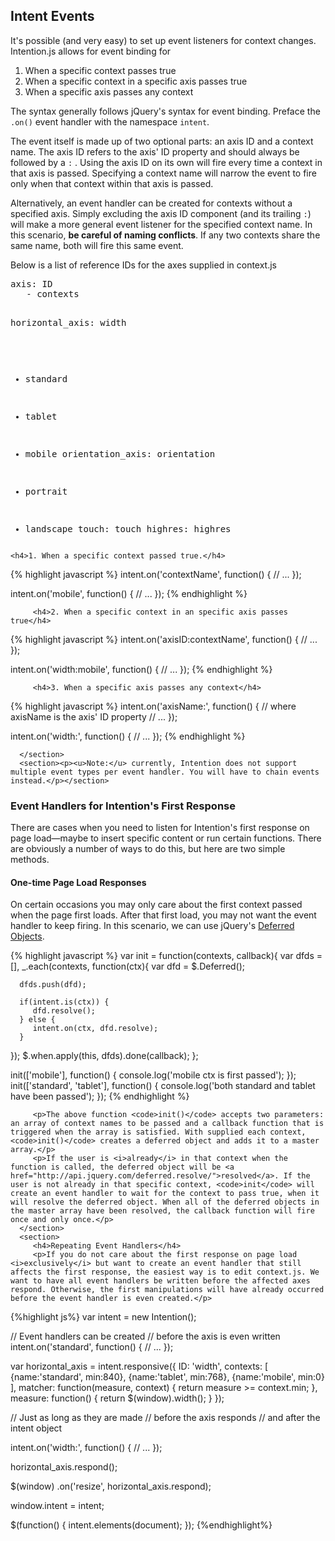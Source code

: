 <article class="equalize" data-pattern="2">
   <h2>Intent Events</h2>
   <article>
      <section>
         <p>It's possible (and very easy) to set up event listeners for context changes. Intention.js allows for event binding for
            <ol>
               <li>When a specific context passes true</li>
               <li>When a specific context in a specific axis passes true</li>
               <li>When a specific axis passes any context</li>
            </ol>
         </p>
         <p>The syntax generally follows jQuery's syntax for event binding. Preface the <code>.on()</code> event handler with the namespace <code>intent</code>.</p>
         <p>The event itself is made up of two optional parts: an axis ID and a context name. The axis ID refers to the axis' ID property and should always be followed by a <code>:</code> . Using the axis ID on its own will fire every time a context in that axis is passed. Specifying a context name will narrow the event to fire only when that context within that axis is passed.</p>
         <p>Alternatively, an event handler can be created for contexts without a specified axis. Simply excluding the axis ID component (and its trailing <code>:</code>) will make a more general event listener for the specified context name. In this scenario, <b>be careful of naming conflicts</b>. If any two contexts share the same name, both will fire this same event.
         <p>Below is a list of reference IDs for the axes supplied in context.js</p>
<pre><span class="comment">axis: ID
   - contexts</span>

horizontal_axis: width
   - standard
   - tablet
   - mobile
orientation_axis: orientation
   - portrait
   - landscape
touch: touch
highres: highres</pre>
      </section>
      <section>
      
         <h4>1. When a specific context passed true.</h4>
{% highlight javascript %}
intent.on('contextName', function() {
// ...
});

intent.on('mobile', function() {
// ...
});
{% endhighlight %}
      
         <h4>2. When a specific context in an specific axis passes true</h4>
{% highlight javascript %}
intent.on('axisID:contextName', function() {
// ...
});

intent.on('width:mobile', function() {
// ...
});
{% endhighlight %}
      
         <h4>3. When a specific axis passes any context</h4>
{% highlight javascript %}
intent.on('axisName:', function() {
// where axisName is the axis' ID property
// ...
});

intent.on('width:', function() {
// ...
});
{% endhighlight %}
         
         
      </section>
      <section><p><u>Note:</u> currently, Intention does not support multiple event types per event handler. You will have to chain events instead.</p></section>
   </article>
   
   <article>
      <h3 alt="First Response">Event Handlers for Intention's First Response</h3>
      <p>There are cases when you need to listen for Intention's first response on page load—maybe to insert specific content or run certain functions. There are obviously a number of ways to do this, but here are two simple methods.</p>
      <section>
         <h4>One-time Page Load Responses</h4>
         <p>On certain occasions you may only care about the first context passed when the page first loads. After that first load, you may not want the event handler to keep firing. In this scenario, we can use jQuery's <a href="http://api.jquery.com/category/deferred-object/">Deferred Objects</a>.</p>
         
{% highlight javascript %}
var init = function(contexts, callback){
   var dfds = [],
   _.each(contexts, function(ctx){
      var dfd = $.Deferred();
      
      dfds.push(dfd);
      
      if(intent.is(ctx)) {
         dfd.resolve();
      } else {
         intent.on(ctx, dfd.resolve);
      }
   });
   $.when.apply(this, dfds).done(callback);
};

init(['mobile'], function() {
console.log('mobile ctx is first passed');
});
init(['standard', 'tablet'], function() {
console.log('both standard and tablet have been passed');
});
{% endhighlight %}

         <p>The above function <code>init()</code> accepts two parameters: an array of context names to be passed and a callback function that is triggered when the array is satisfied. With supplied each context, <code>init()</code> creates a deferred object and adds it to a master array.</p>
         <p>If the user is <i>already</i> in that context when the function is called, the deferred object will be <a href="http://api.jquery.com/deferred.resolve/">resolved</a>. If the user is not already in that specific context, <code>init</code> will create an event handler to wait for the context to pass true, when it will resolve the deferred object. When all of the deferred objects in the master array have been resolved, the callback function will fire once and only once.</p>
      </section>
      <section>
         <h4>Repeating Event Handlers</h4>
         <p>If you do not care about the first response on page load <i>exclusively</i> but want to create an event handler that still affects the first response, the easiest way is to edit context.js. We want to have all event handlers be written before the affected axes respond. Otherwise, the first manipulations will have already occurred before the event handler is even created.</p>
{%highlight js%}
var intent = new Intention();

// Event handlers can be created
// before the axis is even written
intent.on('standard', function() {
//   ... 
});

var horizontal_axis = intent.responsive({
   ID: 'width',
   contexts: [
      {name:'standard', min:840}, 
      {name:'tablet', min:768},
      {name:'mobile', min:0}
   ],
   matcher: function(measure, context) {
      return measure >= context.min;
   },
   measure: function() {
      return $(window).width();
   }
});

// Just as long as they are made
// before the axis responds
// and after the intent object

intent.on('width:', function() {
//   ...
});

horizontal_axis.respond();

$(window)
.on('resize', horizontal_axis.respond);

window.intent = intent;

$(function() {
   intent.elements(document);
});
{%endhighlight%}
      </section>
   </article>
</article>